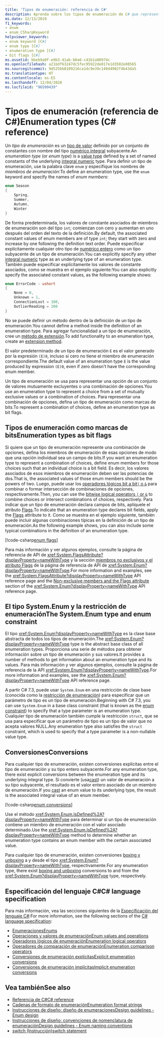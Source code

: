 ```yaml
---
title: 'Tipos de enumeración: referencia de C#'
description: Aprenda sobre los tipos de enumeración de C# que representan una opción o una combinación de opciones.
ms.date: 12/13/2019
f1_keywords:
- enum
- enum_CSharpKeyword
helpviewer_keywords:
- enum keyword [C#]
- enum type [C#]
- enumeration type [C#]
- bit flags [C#]
ms.assetid: bbeb9a0f-e9b3-41ab-b0a6-c41b1a08974c
ms.openlocfilehash: a21bdf63247dc5fec95922de017e1d3502e08565
ms.sourcegitcommit: 9d525bb8109216ca1dc9e39c149d4902f4b43da5
ms.translationtype: HT
ms.contentlocale: es-ES
ms.lasthandoff: 12/04/2020
ms.locfileid: "96599439"
---
```

# <a name="enumeration-types-c-reference"></a><span data-ttu-id="76acc-103">Tipos de enumeración (referencia de C#)</span><span class="sxs-lookup"><span data-stu-id="76acc-103">Enumeration types (C# reference)</span></span>

<span data-ttu-id="76acc-104">Un *tipo de enumeración* es un [tipo de valor](value-types.md) definido por un conjunto de constantes con nombre del tipo [numérico integral](integral-numeric-types.md) subyacente.</span><span class="sxs-lookup"><span data-stu-id="76acc-104">An *enumeration type* (or *enum type*) is a [value type](value-types.md) defined by a set of named constants of the underlying [integral numeric](integral-numeric-types.md) type.</span></span> <span data-ttu-id="76acc-105">Para definir un tipo de enumeración, use la palabra clave `enum` y especifique los nombres de *miembros de enumeración*:</span><span class="sxs-lookup"><span data-stu-id="76acc-105">To define an enumeration type, use the `enum` keyword and specify the names of *enum members*:</span></span>

```csharp
enum Season
{
    Spring,
    Summer,
    Autumn,
    Winter
}
```

<span data-ttu-id="76acc-106">De forma predeterminada, los valores de constante asociados de miembros de enumeración son del tipo `int`; comienzan con cero y aumentan en uno después del orden del texto de la definición.</span><span class="sxs-lookup"><span data-stu-id="76acc-106">By default, the associated constant values of enum members are of type `int`; they start with zero and increase by one following the definition text order.</span></span> <span data-ttu-id="76acc-107">Puede especificar explícitamente cualquier otro tipo de [numérico entero](integral-numeric-types.md) como un tipo subyacente de un tipo de enumeración.</span><span class="sxs-lookup"><span data-stu-id="76acc-107">You can explicitly specify any other [integral numeric](integral-numeric-types.md) type as an underlying type of an enumeration type.</span></span> <span data-ttu-id="76acc-108">También puede especificar explícitamente los valores de constante asociados, como se muestra en el ejemplo siguiente:</span><span class="sxs-lookup"><span data-stu-id="76acc-108">You can also explicitly specify the associated constant values, as the following example shows:</span></span>

```csharp
enum ErrorCode : ushort
{
    None = 0,
    Unknown = 1,
    ConnectionLost = 100,
    OutlierReading = 200
}
```

<span data-ttu-id="76acc-109">No se puede definir un método dentro de la definición de un tipo de enumeración.</span><span class="sxs-lookup"><span data-stu-id="76acc-109">You cannot define a method inside the definition of an enumeration type.</span></span> <span data-ttu-id="76acc-110">Para agregar funcionalidad a un tipo de enumeración, cree un [método de extensión](../../programming-guide/classes-and-structs/extension-methods.md).</span><span class="sxs-lookup"><span data-stu-id="76acc-110">To add functionality to an enumeration type, create an [extension method](../../programming-guide/classes-and-structs/extension-methods.md).</span></span>

<span data-ttu-id="76acc-111">El valor predeterminado de un tipo de enumeración `E` es el valor generado por la expresión `(E)0`, incluso si cero no tiene el miembro de enumeración correspondiente.</span><span class="sxs-lookup"><span data-stu-id="76acc-111">The default value of an enumeration type `E` is the value produced by expression `(E)0`, even if zero doesn't have the corresponding enum member.</span></span>

<span data-ttu-id="76acc-112">Un tipo de enumeración se usa para representar una opción de un conjunto de valores mutuamente excluyentes o una combinación de opciones.</span><span class="sxs-lookup"><span data-stu-id="76acc-112">You use an enumeration type to represent a choice from a set of mutually exclusive values or a combination of choices.</span></span> <span data-ttu-id="76acc-113">Para representar una combinación de opciones, defina un tipo de enumeración como marcas de bits.</span><span class="sxs-lookup"><span data-stu-id="76acc-113">To represent a combination of choices, define an enumeration type as bit flags.</span></span>

## <a name="enumeration-types-as-bit-flags"></a><span data-ttu-id="76acc-114">Tipos de enumeración como marcas de bits</span><span class="sxs-lookup"><span data-stu-id="76acc-114">Enumeration types as bit flags</span></span>

<span data-ttu-id="76acc-115">Si quiere que un tipo de enumeración represente una combinación de opciones, defina los miembros de enumeración de esas opciones de modo que una opción individual sea un campo de bits.</span><span class="sxs-lookup"><span data-stu-id="76acc-115">If you want an enumeration type to represent a combination of choices, define enum members for those choices such that an individual choice is a bit field.</span></span> <span data-ttu-id="76acc-116">Es decir, los valores asociados de esos miembros de enumeración deben ser las potencias de dos.</span><span class="sxs-lookup"><span data-stu-id="76acc-116">That is, the associated values of those enum members should be the powers of two.</span></span> <span data-ttu-id="76acc-117">Luego, puede usar los [operadores lógicos bit a bit`|` o `&`](../operators/bitwise-and-shift-operators.md#enumeration-logical-operators) para combinar o formar intersección de combinaciones de opciones, respectivamente.</span><span class="sxs-lookup"><span data-stu-id="76acc-117">Then, you can use the [bitwise logical operators `|` or `&`](../operators/bitwise-and-shift-operators.md#enumeration-logical-operators) to combine choices or intersect combinations of choices, respectively.</span></span> <span data-ttu-id="76acc-118">Para indicar que un tipo de enumeración declara campos de bits, aplíquele el atributo [Flags](xref:System.FlagsAttribute).</span><span class="sxs-lookup"><span data-stu-id="76acc-118">To indicate that an enumeration type declares bit fields, apply the [Flags](xref:System.FlagsAttribute) attribute to it.</span></span> <span data-ttu-id="76acc-119">Como se muestra en el ejemplo siguiente, también puede incluir algunas combinaciones típicas en la definición de un tipo de enumeración.</span><span class="sxs-lookup"><span data-stu-id="76acc-119">As the following example shows, you can also include some typical combinations in the definition of an enumeration type.</span></span>

[!code-csharp[enum flags](snippets/shared/EnumType.cs#Flags)]

<span data-ttu-id="76acc-120">Para más información y ver algunos ejemplos, consulte la página de referencia de API de <xref:System.FlagsAttribute?displayProperty=nameWithType> y la sección [miembros no exclusivos y el atributo Flags](/dotnet/api/system.enum#non-exclusive-members-and-the-flags-attribute) de la página de referencia de API de <xref:System.Enum?displayProperty=nameWithType>.</span><span class="sxs-lookup"><span data-stu-id="76acc-120">For more information and examples, see the <xref:System.FlagsAttribute?displayProperty=nameWithType> API reference page and the [Non-exclusive members and the Flags attribute](/dotnet/api/system.enum#non-exclusive-members-and-the-flags-attribute) section of the <xref:System.Enum?displayProperty=nameWithType> API reference page.</span></span>

## <a name="the-systemenum-type-and-enum-constraint"></a><span data-ttu-id="76acc-121">El tipo System.Enum y la restricción de enumeración</span><span class="sxs-lookup"><span data-stu-id="76acc-121">The System.Enum type and enum constraint</span></span>

<span data-ttu-id="76acc-122">El tipo <xref:System.Enum?displayProperty=nameWithType> es la clase base abstracta de todos los tipos de enumeración.</span><span class="sxs-lookup"><span data-stu-id="76acc-122">The <xref:System.Enum?displayProperty=nameWithType> type is the abstract base class of all enumeration types.</span></span> <span data-ttu-id="76acc-123">Proporciona una serie de métodos para obtener información sobre un tipo de enumeración y sus valores.</span><span class="sxs-lookup"><span data-stu-id="76acc-123">It provides a number of methods to get information about an enumeration type and its values.</span></span> <span data-ttu-id="76acc-124">Para más información y ver algunos ejemplos, consulte la página de referencia de la API <xref:System.Enum?displayProperty=nameWithType>.</span><span class="sxs-lookup"><span data-stu-id="76acc-124">For more information and examples, see the <xref:System.Enum?displayProperty=nameWithType> API reference page.</span></span>

<span data-ttu-id="76acc-125">A partir C# 7.3, puede usar `System.Enum` en una restricción de clase base (conocida como la [restricción de enumeración](../../programming-guide/generics/constraints-on-type-parameters.md#enum-constraints)) para especificar que un parámetro de tipo es un tipo de enumeración.</span><span class="sxs-lookup"><span data-stu-id="76acc-125">Beginning with C# 7.3, you can use `System.Enum` in a base class constraint (that is known as the [enum constraint](../../programming-guide/generics/constraints-on-type-parameters.md#enum-constraints)) to specify that a type parameter is an enumeration type.</span></span> <span data-ttu-id="76acc-126">Cualquier tipo de enumeración también cumple la restricción `struct`, que se usa para especificar que un parámetro de tipo es un tipo de valor que no acepta valores NULL.</span><span class="sxs-lookup"><span data-stu-id="76acc-126">Any enumeration type also satisfies the `struct` constraint, which is used to specify that a type parameter is a non-nullable value type.</span></span>

## <a name="conversions"></a><span data-ttu-id="76acc-127">Conversiones</span><span class="sxs-lookup"><span data-stu-id="76acc-127">Conversions</span></span>

<span data-ttu-id="76acc-128">Para cualquier tipo de enumeración, existen conversiones explícitas entre el tipo de enumeración y su tipo entero subyacente.</span><span class="sxs-lookup"><span data-stu-id="76acc-128">For any enumeration type, there exist explicit conversions between the enumeration type and its underlying integral type.</span></span> <span data-ttu-id="76acc-129">Si convierte (usa[cast](../operators/type-testing-and-cast.md#cast-expression)) un valor de enumeración a su tipo subyacente, el resultado es el valor entero asociado de un miembro de enumeración.</span><span class="sxs-lookup"><span data-stu-id="76acc-129">If you [cast](../operators/type-testing-and-cast.md#cast-expression) an enum value to its underlying type, the result is the associated integral value of an enum member.</span></span>

[!code-csharp[enum conversions](snippets/shared/EnumType.cs#Conversions)]

<span data-ttu-id="76acc-130">Use el método <xref:System.Enum.IsDefined%2A?displayProperty=nameWithType> para determinar si un tipo de enumeración contiene un miembro de enumeración con el valor asociado determinado.</span><span class="sxs-lookup"><span data-stu-id="76acc-130">Use the <xref:System.Enum.IsDefined%2A?displayProperty=nameWithType> method to determine whether an enumeration type contains an enum member with the certain associated value.</span></span>

<span data-ttu-id="76acc-131">Para cualquier tipo de enumeración, existen conversiones [boxing y unboxing](../../programming-guide/types/boxing-and-unboxing.md) a y desde el tipo <xref:System.Enum?displayProperty=nameWithType>, respectivamente.</span><span class="sxs-lookup"><span data-stu-id="76acc-131">For any enumeration type, there exist [boxing and unboxing](../../programming-guide/types/boxing-and-unboxing.md) conversions to and from the <xref:System.Enum?displayProperty=nameWithType> type, respectively.</span></span>

## <a name="c-language-specification"></a><span data-ttu-id="76acc-132">Especificación del lenguaje C#</span><span class="sxs-lookup"><span data-stu-id="76acc-132">C# language specification</span></span>

<span data-ttu-id="76acc-133">Para más información, vea las secciones siguientes de la [Especificación del lenguaje C#](~/_csharplang/spec/introduction.md):</span><span class="sxs-lookup"><span data-stu-id="76acc-133">For more information, see the following sections of the [C# language specification](~/_csharplang/spec/introduction.md):</span></span>

- [<span data-ttu-id="76acc-134">Enumeraciones</span><span class="sxs-lookup"><span data-stu-id="76acc-134">Enums</span></span>](~/_csharplang/spec/enums.md)
- [<span data-ttu-id="76acc-135">Operaciones y valores de enumeración</span><span class="sxs-lookup"><span data-stu-id="76acc-135">Enum values and operations</span></span>](~/_csharplang/spec/enums.md#enum-values-and-operations)
- [<span data-ttu-id="76acc-136">Operadores lógicos de enumeración</span><span class="sxs-lookup"><span data-stu-id="76acc-136">Enumeration logical operators</span></span>](~/_csharplang/spec/expressions.md#enumeration-logical-operators)
- [<span data-ttu-id="76acc-137">Operadores de comparación de enumeración</span><span class="sxs-lookup"><span data-stu-id="76acc-137">Enumeration comparison operators</span></span>](~/_csharplang/spec/expressions.md#enumeration-comparison-operators)
- [<span data-ttu-id="76acc-138">Conversiones de enumeración explícitas</span><span class="sxs-lookup"><span data-stu-id="76acc-138">Explicit enumeration conversions</span></span>](~/_csharplang/spec/conversions.md#explicit-enumeration-conversions)
- [<span data-ttu-id="76acc-139">Conversiones de enumeración implícitas</span><span class="sxs-lookup"><span data-stu-id="76acc-139">Implicit enumeration conversions</span></span>](~/_csharplang/spec/conversions.md#implicit-enumeration-conversions)

## <a name="see-also"></a><span data-ttu-id="76acc-140">Vea también</span><span class="sxs-lookup"><span data-stu-id="76acc-140">See also</span></span>

- [<span data-ttu-id="76acc-141">Referencia de C#</span><span class="sxs-lookup"><span data-stu-id="76acc-141">C# reference</span></span>](../index.md)
- [<span data-ttu-id="76acc-142">Cadenas de formato de enumeración</span><span class="sxs-lookup"><span data-stu-id="76acc-142">Enumeration format strings</span></span>](../../../standard/base-types/enumeration-format-strings.md)
- [<span data-ttu-id="76acc-143">Instrucciones de diseño: diseño de enumeraciones</span><span class="sxs-lookup"><span data-stu-id="76acc-143">Design guidelines - Enum design</span></span>](../../../standard/design-guidelines/enum.md)
- [<span data-ttu-id="76acc-144">Instrucciones de diseño: convenciones de nomenclatura de enumeración</span><span class="sxs-lookup"><span data-stu-id="76acc-144">Design guidelines - Enum naming conventions</span></span>](../../../standard/design-guidelines/names-of-classes-structs-and-interfaces.md#naming-enumerations)
- [<span data-ttu-id="76acc-145">switch (Instrucción)</span><span class="sxs-lookup"><span data-stu-id="76acc-145">switch statement</span></span>](../keywords/switch.md)
